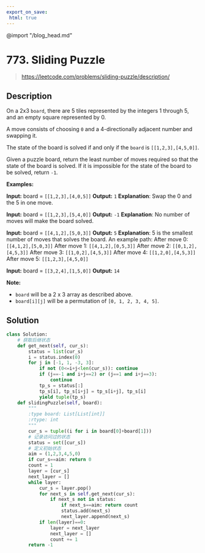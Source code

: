 ```yaml
---
export_on_save:
 html: true
---
```


@import "/blog_head.md"

# 773. Sliding Puzzle

> <https://leetcode.com/problems/sliding-puzzle/description/>

## Description

On a 2x3 `board`, there are 5 tiles represented by the integers 1 through 5, and an empty square represented by 0.

A move consists of choosing `0` and a 4-directionally adjacent number and swapping it.

The state of the board is solved if and only if the `board` is `[[1,2,3],[4,5,0]]`.

Given a puzzle board, return the least number of moves required so that the state of the board is solved. If it is impossible for the state of the board to be solved, return `-1`.

**Examples:**

**Input:** board = `[[1,2,3],[4,0,5]]`
**Output:** `1`
**Explanation**: Swap the 0 and the 5 in one move.

**Input:** board = `[[1,2,3],[5,4,0]]`
**Output:** `-1`
**Explanation**: No number of moves will make the board solved.

**Input:** board = `[[4,1,2],[5,0,3]]`
**Output:** `5`
**Explanation**: 5 is the smallest number of moves that solves the board.
An example path:
After move 0: `[[4,1,2],[5,0,3]]`
After move 1: `[[4,1,2],[0,5,3]]`
After move 2: `[[0,1,2],[4,5,3]]`
After move 3: `[[1,0,2],[4,5,3]]`
After move 4: `[[1,2,0],[4,5,3]]`
After move 5: `[[1,2,3],[4,5,0]]`

**Input:** board = `[[3,2,4],[1,5,0]]`
**Output:** `14`


**Note:**
- `board` will be a 2 x 3 array as described above.
- `board[i][j]` will be a permutation of `[0, 1, 2, 3, 4, 5]`.

## Solution

```python {class=line-numbers}
class Solution:
    # 获取后继状态
    def get_next(self, cur_s):
        status = list(cur_s)
        i = status.index(0)
        for j in [-1, 1, -3, 3]:
            if not (0<=i+j<len(cur_s)): continue
            if (j==-1 and i+j==2) or (j==1 and i+j==3): 
                continue
            tp_s = status[:]
            tp_s[i], tp_s[i+j] = tp_s[i+j], tp_s[i]
            yield tuple(tp_s)
    def slidingPuzzle(self, board):
        """
        :type board: List[List[int]]
        :rtype: int
        """
        cur_s = tuple((i for i in board[0]+board[1]))
        # 记录访问过的状态
        status = set([cur_s])
        # 定义初始状态
        aim = (1,2,3,4,5,0)
        if cur_s==aim: return 0
        count = 1
        layer = [cur_s]
        next_layer = []
        while layer:
            cur_s = layer.pop()
            for next_s in self.get_next(cur_s):
                if next_s not in status:
                    if next_s==aim: return count
                    status.add(next_s)
                    next_layer.append(next_s)
            if len(layer)==0:
                layer = next_layer
                next_layer = []
                count += 1
        return -1
```
